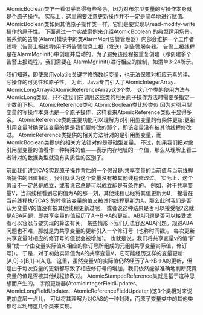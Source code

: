 AtomicBoolean类乍一看似乎显得有些多余，因为对布尔型变量的写操作本身就是个原子操作。
实际上，这里需要注意更新操作并不一定是简单地进行赋值。AtomicBoolean类如同其他原子操作类一样，它们是要实现以read-modify-write操作的原子性。
下面通过一个实战案例来介绍AtomicBoolean 的典型运用场景。
某系统的告警(Alarm)模块中的类AlarmMgr(告警管理器）内部会维护一个工作者线程（告警上报线程)用于将告警信息上报（发送）到告警服务器。
告警上报线程是在AlarmMgr.init()中创建并启动的，为了避免该线程被重复创建（即创建多个告警上报线程)，我们需要在 AlarmMgr.init()进行相应的控制，如清单3-24所示。

我们知道，即使采用volatile关键字修饰数组变量，也无法保障对相应元素的读、写操作的可见性和原子性。
为此，Java专门引入了AtomicIntegerArray、AtomicLongArray和AtomicReferenceArray这3个类。
这几个类的使用方法与AtomicLong类似，只不过我们在调用这些类的相关原子操作方法时需要多指定一个数组下标。
AtomicReference类和 AtomicBoolean类比较类似,因为对引用型变量的写操作本身也是一个原子操作，这样看来AtomicReference类似乎显得多余。
AtomicReference类的主要功能可以理解为对引用型变量的有条件更新:更新引用变量时确保该变量的确是我们要修改的那个，即该变量没有被其他线程修改过。
AtomicReference类提供的相关方法针对的是引用型变量，而AtomicBoolean类提供的相关方法针对的是基础型变量。
不过，如果我们把对象引用型变量的值看作一种特殊的值——表示内存地址的一个值，那么从理解上看二者针对的数据类型就没有实质性的区别了。

前面我们讲到CAS实现原子操作背后的一个假设是:共享变量的当前值与当前线程所提供的旧值相同，我们就认为这个变量没有被其他线程修改过。
实际上，这个假设不一定总是成立，或者说它总是可以成立却是有条件的。
例如，对于共享变量V，当前线程看到它的值为A的那一刻，其他线程已经将其值更新为B，
接着在当前线程执行CAS 的时候该变量的值又被其他线程更新为A，那么此时我们是否认为变量V的值没有被其他线程更新过呢，
或者说这种结果是否可以接受呢?这就是ABA问题，即共享变量的值经历了A→B→A的更新。ABA问题是否可以接受或者可以容忍与要实现的算法有关，
某些情形下我们无法容忍ABA问题。规避ABA问题也不难，那就是为共享变量的更新引入一个修订号（也称时间戳)。
每次更新共享变量时相应的修订号的值就会被增加1。
也就是说，我们将共享变量v的值“扩展”成一个由变量实际值和相应的修订号所组成的元组([共享变量实际值，修订号])。
于是，对于初始实际值为A的共享变量V，它可能经历这样的变量更新:[A,0]→[B,1]→[A,1]。
这里，虽然变量V的实际值仍然经历了A→B→A的更新，但是由于每次变量的更新都导致了相应修订号的增加，我们依然能够准确地判断究竟变量的值是否被其他线程修改过。
AtomicStampedReference类就是基于这种思想而产生的。
字段更新器(AtomicIntegerFieldUpdater、AtomicLongFieldUpdater、AtomicReferenceFieldUpdater )这3个类相对来说更加底层一点儿，
可以将其理解为对CAS的一种封装，而原子变量类中的其他类都可以利用这几个类来实现。


